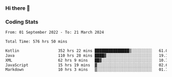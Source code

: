 ### Hi there 👋

<!--
**Girrafeec/girrafeec** is a ✨ _special_ ✨ repository because its `README.md` (this file) appears on your GitHub profile.

Here are some ideas to get you started:

- 🔭 I’m currently working on ...
- 🌱 I’m currently learning ...
- 👯 I’m looking to collaborate on ...
- 🤔 I’m looking for help with ...
- 💬 Ask me about ...
- 📫 How to reach me: ...
- 😄 Pronouns: ...
- ⚡ Fun fact: ...
-->

### Coding Stats
<!--START_SECTION:waka-->

```txt
From: 01 September 2022 - To: 21 March 2024

Total Time: 576 hrs 50 mins

Kotlin                 352 hrs 22 mins ███████████████▒░░░░░░░░░   61.09 %
Java                   110 hrs 28 mins ████▓░░░░░░░░░░░░░░░░░░░░   19.15 %
XML                    62 hrs 9 mins   ██▓░░░░░░░░░░░░░░░░░░░░░░   10.77 %
JavaScript             15 hrs 19 mins  ▓░░░░░░░░░░░░░░░░░░░░░░░░   02.66 %
Markdown               10 hrs 3 mins   ▒░░░░░░░░░░░░░░░░░░░░░░░░   01.74 %
```

<!--END_SECTION:waka-->
